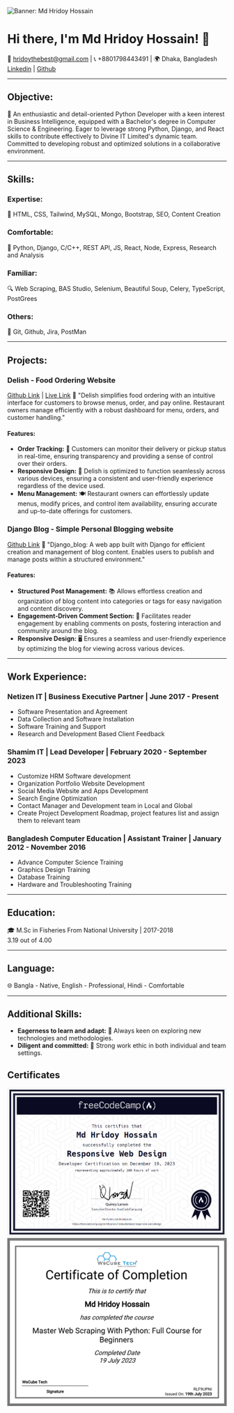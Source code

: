 <!-- Add a banner -->
<img src="./banner.png" alt="Banner: Md Hridoy Hossain" />

# Hi there, I'm Md Hridoy Hossain! 👋

📧 hridoythebest@gmail.com | 📞 +8801798443491 | 🌍 Dhaka, Bangladesh
[Linkedin](Your_Linkedin_Profile_Link) | [Github](Your_Github_Profile_Link)

---

## Objective:
🚀 An enthusiastic and detail-oriented Python Developer with a keen interest in Business Intelligence, equipped with a Bachelor's degree in Computer Science & Engineering. Eager to leverage strong Python, Django, and React skills to contribute effectively to Divine IT Limited's dynamic team. Committed to developing robust and optimized solutions in a collaborative environment.

---

## Skills:
### Expertise:
🌟 HTML, CSS, Tailwind, MySQL, Mongo, Bootstrap, SEO, Content Creation

### Comfortable:
🚧 Python, Django, C/C++, REST API, JS, React, Node, Express, Research and Analysis

### Familiar:
🔍 Web Scraping, BAS Studio, Selenium, Beautiful Soup, Celery, TypeScript, PostGrees

### Others:
🔗 Git, Github, Jira, PostMan

---

## Projects:
### Delish - Food Ordering Website
[Github Link](Your_Delish_Github_Link) | [Live Link](Your_Delish_Live_Link)
🍔 "Delish simplifies food ordering with an intuitive interface for customers to browse menus, order, and pay online. Restaurant owners manage efficiently with a robust dashboard for menu, orders, and customer handling."

#### Features:
- **Order Tracking:** 🚚 Customers can monitor their delivery or pickup status in real-time, ensuring transparency and providing a sense of control over their orders.
- **Responsive Design:** 📱 Delish is optimized to function seamlessly across various devices, ensuring a consistent and user-friendly experience regardless of the device used.
- **Menu Management:** 🍽️ Restaurant owners can effortlessly update menus, modify prices, and control item availability, ensuring accurate and up-to-date offerings for customers.

### Django Blog - Simple Personal Blogging website
[Github Link](Your_Django_Blog_Github_Link)
📝 "Django_blog: A web app built with Django for efficient creation and management of blog content. Enables users to publish and manage posts within a structured environment."

#### Features:
- **Structured Post Management:** 📚 Allows effortless creation and organization of blog content into categories or tags for easy navigation and content discovery.
- **Engagement-Driven Comment Section:** 💬 Facilitates reader engagement by enabling comments on posts, fostering interaction and community around the blog.
- **Responsive Design:** 🖥️ Ensures a seamless and user-friendly experience by optimizing the blog for viewing across various devices.

---

## Work Experience:
### Netizen IT | Business Executive Partner | June 2017 - Present
- Software Presentation and Agreement
- Data Collection and Software Installation
- Software Training and Support
- Research and Development Based Client Feedback

### Shamim IT | Lead Developer | February 2020 - September 2023
- Customize HRM Software development
- Organization Portfolio Website Development
- Social Media Website and Apps Development
- Search Engine Optimization
- Contact Manager and Development team in Local and Global
- Create Project Development Roadmap, project features list and assign them to relevant team

### Bangladesh Computer Education | Assistant Trainer | January 2012 - November 2016
- Advance Computer Science Training
- Graphics Design Training
- Database Training
- Hardware and Troubleshooting Training

---

## Education:
🎓 M.Sc in Fisheries From National University | 2017-2018  
3.19 out of 4.00

---

## Language:
🌐 Bangla - Native, English - Professional, Hindi - Comfortable

---

## Additional Skills:
- **Eagerness to learn and adapt:** 🧠 Always keen on exploring new technologies and methodologies.
- **Diligent and committed:** 💪 Strong work ethic in both individual and team settings.
## Certificates
<img src="./rwdc.png" alt="Responsive Web Design Course Certificate From FreeCodeCamp" />
<img src="./wscertificate.png" alt="Python Web Scraping Certificate From WsCube Tech" />
